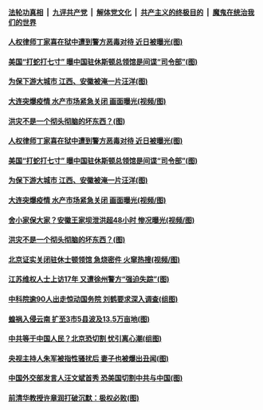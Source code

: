 ####  [法轮功真相](../../../../basic/blob/master/README.md?t=07232002) &nbsp;|&nbsp; [九评共产党](../../../../9ping.md/blob/master/README.md?t=07232002) &nbsp;|&nbsp; [解体党文化](../../../../jtdwh.md/blob/master/README.md?t=07232002)  &nbsp;|&nbsp; [共产主义的终极目的](../../../../gczydzjmd.md/blob/master/README.md?t=07232002) &nbsp;|&nbsp; [魔鬼在统治我们的世界](../../../../mgztzwmdsj.md/blob/master/README.md?t=07232002) 

#### [人权律师丁家喜在狱中遭到警方恶毒对待 近日被曝光(图)](../pages/p1/940540.md?t=07232002) 

#### [美国“打蛇打七寸” 曝中国驻休斯顿总领馆是间谍“司令部”(图)](../pages/p1/940568.md?t=07232002) 

#### [为保下游大城市 江西、安徽被淹一片汪洋(图)](../pages/p1/940555.md?t=07232002) 

#### [大连突爆疫情 水产市场紧急关闭 画面曝光(视频/图)](../pages/p1/940556.md?t=07232002) 


#### [洪灾不是一个彻头彻脑的坏东西？(图)](../pages/p1/940535.md?t=07232002) 

#### [人权律师丁家喜在狱中遭到警方恶毒对待 近日被曝光(图)](../pages/p1/940540.md?t=07232002) 

#### [美国“打蛇打七寸” 曝中国驻休斯顿总领馆是间谍“司令部”(图)](../pages/p1/940568.md?t=07232002) 

#### [为保下游大城市 江西、安徽被淹一片汪洋(图)](../pages/p1/940555.md?t=07232002) 

#### [大连突爆疫情 水产市场紧急关闭 画面曝光(视频/图)](../pages/p1/940556.md?t=07232002) 



#### [舍小家保大家？安徽王家坝泄洪超48小时 惨况曝光(视频/图)](../pages/p1/940545.md?t=07232002) 

#### [洪灾不是一个彻头彻脑的坏东西？(图)](../pages/p1/940535.md?t=07232002) 

#### [北京证实关闭驻休士顿领馆 急烧密件 火窜热搜(视频/图)](../pages/p1/940532.md?t=07232002) 

#### [江苏维权人士上访17年 又遭徐州警方“强迫失踪”(图)](../pages/p1/940491.md?t=07232002) 


#### [中科院逾90人出走惊动国务院 刘鹤要求深入调查(组图)](../pages/p1/940462.md?t=07232002) 


#### [蝗祸入侵云南 扩至3市5县波及13.5万亩地(图)](../pages/p1/940446.md?t=07232002) 

#### [中共等于中国人民？北京恐切割 忧引离心潮(组图)](../pages/p1/940435.md?t=07232002) 


#### [央视主持人朱军被指性骚扰后 妻子也被爆出丑闻(图)](../pages/p1/940375.md?t=07232002) 


#### [中国外交部发言人汪文斌首秀 恐美国切割中共与中国(图)](../pages/p1/940363.md?t=07232002) 

#### [前清华教授许章润打破沉默：极权必败(图)](../pages/p1/940367.md?t=07232002) 

